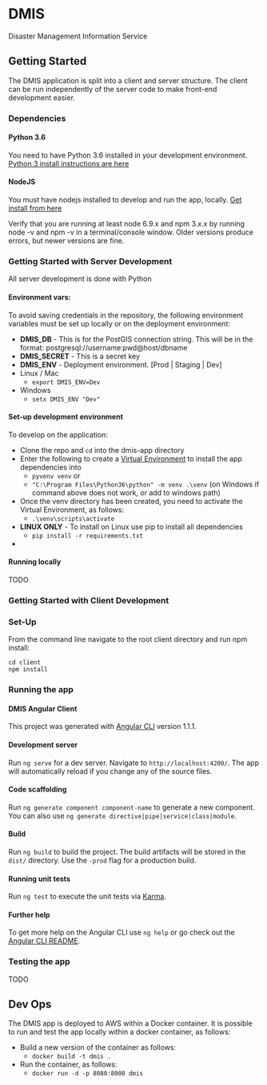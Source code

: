 # DMIS
Disaster Management Information Service

## Getting Started

The DMIS application is split into a client and server structure.  The client can be run independently of the server code to make front-end development easier.

### Dependencies

#### Python 3.6

You need to have Python 3.6 installed in your development environment.  [Python 3 install instructions are here](https://thinkwhere.atlassian.net/wiki/display/DEV/HOWTO+-+Install+Python+3+on+Windows)

#### NodeJS

You must have nodejs installed to develop and run the app, locally.  [Get install from here](https://nodejs.org/en/)

Verify that you are running at least node 6.9.x and npm 3.x.x by running node -v and npm -v in a terminal/console window. Older versions produce errors, but newer versions are fine.

### Getting Started with Server Development

All server development is done with Python

#### Environment vars:
To avoid saving credentials in the repository, the following environment variables must be set up locally or on the 
deployment environment:
* **DMIS_DB** - This is for the PostGIS connection string.  This will be in the format: postgresql://username:pwd@host/dbname
* **DMIS_SECRET** - This is a secret key
* **DMIS_ENV** - Deployment environment. [Prod | Staging | Dev]
* Linux / Mac
    * ```export DMIS_ENV=Dev```
* Windows
    * ```setx DMIS_ENV "Dev"```

#### Set-up development environment
To develop on the application:

* Clone the repo and ```cd``` into the dmis-app directory
* Enter the following to create a [Virtual Environment](https://docs.python.org/3/library/venv.html#venv-def) to install the app dependencies into
    * ```pyvenv venv``` or
    * ```"C:\Program Files\Python36\python" -m venv .\venv``` (on Windows if command above does not work, or add to windows path)
* Once the venv directory has been created, you need to activate the Virtual Environment, as follows:
    * ```.\venv\scripts\activate```
* **LINUX ONLY** - To install on Linux use pip to install all dependencies
    * ```pip install -r requirements.txt```
* 
    
#### Running locally

TODO


### Getting Started with Client Development

### Set-Up

From the command line navigate to the root client directory and run npm install:

```
cd client
npm install
```

### Running the app

#### DMIS Angular Client

This project was generated with [Angular CLI](https://github.com/angular/angular-cli) version 1.1.1.

#### Development server

Run `ng serve` for a dev server. Navigate to `http://localhost:4200/`. The app will automatically reload if you change any of the source files.

#### Code scaffolding

Run `ng generate component component-name` to generate a new component. You can also use `ng generate directive|pipe|service|class|module`.

#### Build

Run `ng build` to build the project. The build artifacts will be stored in the `dist/` directory. Use the `-prod` flag for a production build.

#### Running unit tests

Run `ng test` to execute the unit tests via [Karma](https://karma-runner.github.io).

#### Further help

To get more help on the Angular CLI use `ng help` or go check out the [Angular CLI README](https://github.com/angular/angular-cli/blob/master/README.md).

### Testing the app

TODO

## Dev Ops

The DMIS app is deployed to AWS within a Docker container.  It is possible to run and test the app locally within a docker container, as follows: 

* Build a new version of the container as follows:
    *  ```docker build -t dmis .```
* Run the container, as follows:
    * ```docker run -d -p 8080:8000 dmis```
